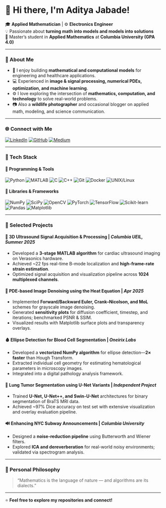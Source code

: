 # 👋 Hi there, I'm Aditya Jabade!

🎓 **Applied Mathematician** | ⚙️ **Electronics Engineer**  
💡 Passionate about **turning math into models and models into solutions**  
📍 Master’s student in **Applied Mathematics** at **Columbia University (GPA 4.0)**  

---

### 🧠 About Me
- 🔬 I enjoy building **mathematical and computational models** for engineering and healthcare applications.  
- 💻 Experienced in **image & signal processing, numerical PDEs, optimization, and machine learning**.  
- ⚙️ I love exploring the intersection of **mathematics, computation, and technology** to solve real-world problems.  
- 📷 Also a **wildlife photographer** and occasional blogger on applied math, modeling, and science communication.

---

### 🌐 Connect with Me
[![LinkedIn](https://img.shields.io/badge/LinkedIn-Aditya_Jabade-blue?style=flat-square&logo=linkedin)](https://www.linkedin.com/in/aditya-jabade/)
[![GitHub](https://img.shields.io/badge/GitHub-Aditya--dev5-black?style=flat-square&logo=github)](https://github.com/Aditya-dev5)
[![Medium](https://img.shields.io/badge/Medium-@aditya--jabade-12100E?style=flat-square&logo=medium)](https://medium.com/@aditya-jabade)

---

### 🧰 Tech Stack

#### 🧮 Programming & Tools
![Python](https://img.shields.io/badge/Python-3776AB?style=flat-square&logo=python&logoColor=white)
![MATLAB](https://img.shields.io/badge/MATLAB-0076A8?style=flat-square&logo=mathworks&logoColor=white)
![C](https://img.shields.io/badge/C-00599C?style=flat-square&logo=c&logoColor=white)
![C++](https://img.shields.io/badge/C++-00427E?style=flat-square&logo=cplusplus&logoColor=white)
![Git](https://img.shields.io/badge/Git-F05032?style=flat-square&logo=git&logoColor=white)
![Docker](https://img.shields.io/badge/Docker-2496ED?style=flat-square&logo=docker&logoColor=white)
![UNIX/Linux](https://img.shields.io/badge/Linux-FCC624?style=flat-square&logo=linux&logoColor=black)

#### 🧠 Libraries & Frameworks
![NumPy](https://img.shields.io/badge/NumPy-013243?style=flat-square&logo=numpy&logoColor=white)
![SciPy](https://img.shields.io/badge/SciPy-8CAAE6?style=flat-square&logo=scipy&logoColor=white)
![OpenCV](https://img.shields.io/badge/OpenCV-5C3EE8?style=flat-square&logo=opencv&logoColor=white)
![PyTorch](https://img.shields.io/badge/PyTorch-EE4C2C?style=flat-square&logo=pytorch&logoColor=white)
![TensorFlow](https://img.shields.io/badge/TensorFlow-FF6F00?style=flat-square&logo=tensorflow&logoColor=white)
![Scikit-learn](https://img.shields.io/badge/scikit--learn-F7931E?style=flat-square&logo=scikit-learn&logoColor=white)
![Pandas](https://img.shields.io/badge/Pandas-150458?style=flat-square&logo=pandas&logoColor=white)
![Matplotlib](https://img.shields.io/badge/Matplotlib-013243?style=flat-square&logo=plotly&logoColor=white)

---

### 🚀 Selected Projects

#### 🧩 **3D Ultrasound Signal Acquisition & Processing** | *Columbia UEIL, Summer 2025*  
- Developed a **3-stage MATLAB algorithm** for cardiac ultrasound imaging on Verasonics hardware.  
- Achieved ~22 fps real-time B-mode localization and **high-frame-rate strain estimation**.  
- Optimized signal acquisition and visualization pipeline across **1024 multiplexed channels**.

#### 🔬 **PDE-based Image Denoising using the Heat Equation** | *Apr 2025*  
- Implemented **Forward/Backward Euler, Crank–Nicolson, and MoL** schemes for grayscale image denoising.  
- Generated **sensitivity plots** for diffusion coefficient, timestep, and iterations; benchmarked PSNR & SSIM.  
- Visualized results with Matplotlib surface plots and transparency overlays.

#### 🩸 **Ellipse Detection for Blood Cell Segmentation** | *Oneirix Labs*  
- Developed a **vectorized NumPy algorithm** for ellipse detection—**2× faster** than Hough Transform.  
- Extracted individual cell geometry for estimating hematological parameters in microscopy images.  
- Integrated into a digital pathology analysis framework.

#### 🧠 **Lung Tumor Segmentation using U-Net Variants** | *Independent Project*  
- Trained **U-Net, U-Net++, and Swin-U-Net** architectures for binary segmentation of BraTS MRI data.  
- Achieved ~97% Dice accuracy on test set with extensive visualization and overlay evaluation pipeline.  

#### 🔊 **Enhancing NYC Subway Announcements** | *Columbia University*  
- Designed a **noise-reduction pipeline** using Butterworth and Wiener filters.  
- Explored **ICA and dereverberation** for real-world noisy environments; validated via spectrogram analysis.

---

### 🌟 Personal Philosophy
> “Mathematics is the language of nature — and algorithms are its dialects.”

---

⭐ **Feel free to explore my repositories and connect!**
